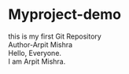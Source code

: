 # Myproject-demo
this is my first Git Repository
<br>
Author-Arpit Mishra
<br>
Hello, Everyone.
<br>
I am Arpit Mishra.
